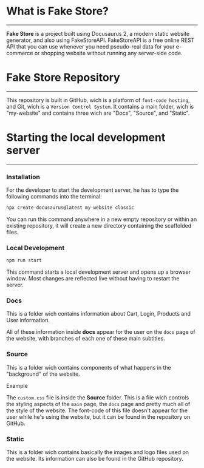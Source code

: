 # What is Fake Store?
---

**Fake Store** is a project built using Docusaurus 2, a modern static website generator, and also using FakeStoreAPI. FakeStoreAPI is a free online REST API that you can use whenever you need pseudo-real data for your e-commerce or shopping website without running any server-side code.

# Fake Store Repository 
--- 

This repository is built in GitHub, wich is a platform of `font-code hosting`, and Git, wich is a `Version Control System`. It contains a main folder, wich is "my-website" and contains three  wich are "Docs", "Source", and "Static".

# Starting the local development server
---

### Installation

For the developer to start the development server, he has to type the following commands into the terminal:

```js
npx create-docusaurus@latest my-website classic
```
You can run this command anywhere in a new empty repository or within an existing repository, it will create a new directory containing the scaffolded files.

### Local Development

```js
npm run start
```
This command starts a local development server and opens up a browser window. Most changes are reflected live without having to restart the server.

### Docs

This is a folder wich contains information about Cart, Login, Products and User information. 

All of these information inside **docs** appear for the user on the `docs` page of the website, with branches of each one of these main subtitles.

### Source

This is a folder wich contains components of what happens in the "background" of the website.

<p class = "p_example">Example</p>

The `custom.css` file is inside the **Source** folder. This is a file wich controls the styling aspects of the `main` page, the `docs` page and pretty much all of the style of the website. The font-code of this file doesn't appear for the user while he's using the website, but it can be found in the repository on GitHub.

### Static

This is a folder wich contains basically the images and logo files used on the website. Its information can also be found in the GitHub repository.